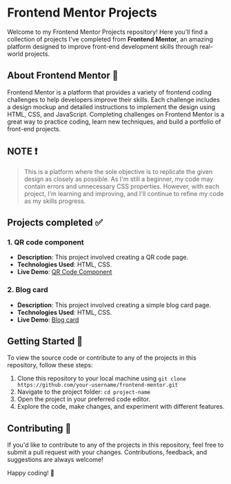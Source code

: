 # Frontend Mentor Projects

Welcome to my Frontend Mentor Projects repository! Here you'll find a collection of projects I've completed from **Frontend Mentor**, an amazing platform designed to improve front-end development skills through real-world projects.

## About Frontend Mentor 🎨
Frontend Mentor is a platform that provides a variety of frontend coding challenges to help developers improve their skills. Each challenge includes a design mockup and detailed instructions to implement the design using HTML, CSS, and JavaScript. Completing challenges on Frontend Mentor is a great way to practice coding, learn new techniques, and build a portfolio of front-end projects.

## NOTE ❗
> This is a platform where the sole objective is to replicate the given design as closely as possible. As I'm still a beginner, my code may contain errors and unnecessary CSS properties. However, with each project, I'm learning and improving, and I'll continue to refine my code as my skills progress.

## Projects completed ✅ 
### 1. QR code component
- **Description**: This project involved creating a QR code page. 
- **Technologies Used**: HTML, CSS.
- **Live Demo**: [QR Code Component](https://qr-code-seven-pied.vercel.app/)

### 2. Blog card
- **Description**: This project involved creating a simple blog card page. 
- **Technologies Used**: HTML, CSS.
- **Live Demo**: [Blog card](https://blog-card-inky.vercel.app/)


## Getting Started 🚀
To view the source code or contribute to any of the projects in this repository, follow these steps:

1. Clone this repository to your local machine using `git clone https://github.com/your-username/frontend-mentor.git`
2. Navigate to the project folder: `cd project-name`
3. Open the project in your preferred code editor.
4. Explore the code, make changes, and experiment with different features.

## Contributing 🤝
If you'd like to contribute to any of the projects in this repository, feel free to submit a pull request with your changes. Contributions, feedback, and suggestions are always welcome!


Happy coding! 🚀
